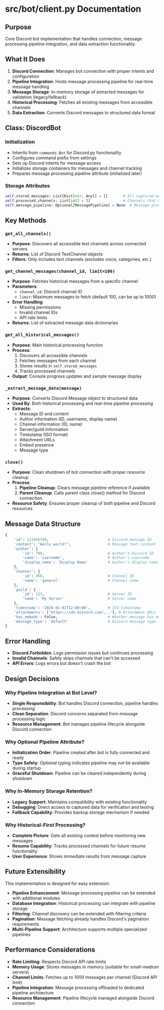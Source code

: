 # src/bot/client.py Documentation

## Purpose
Core Discord bot implementation that handles connection, message processing pipeline integration, and data extraction functionality.

## What It Does
1. **Discord Connection**: Manages bot connection with proper intents and configuration
2. **Pipeline Integration**: Hosts message processing pipeline for real-time message handling
3. **Message Storage**: In-memory storage of extracted messages for validation (legacy/fallback)
4. **Historical Processing**: Fetches all existing messages from accessible channels
5. **Data Extraction**: Converts Discord messages to structured data format

## Class: DiscordBot

### Initialization
- Inherits from `commands.Bot` for Discord.py functionality
- Configures command prefix from settings
- Sets up Discord intents for message access
- Initializes storage containers for messages and channel tracking
- Prepares message processing pipeline attribute (initialized later)

### Storage Attributes
```python
self.stored_messages: List[Dict[str, Any]] = []       # All captured messages (legacy/fallback)
self.processed_channels: List[int] = []               # Channels that have been indexed
self.message_pipeline: Optional[MessagePipeline] = None  # Message processing pipeline
```

## Key Methods

### `get_all_channels()`
- **Purpose**: Discovers all accessible text channels across connected servers
- **Returns**: List of Discord TextChannel objects
- **Filters**: Only includes text channels (excludes voice, categories, etc.)

### `get_channel_messages(channel_id, limit=100)`
- **Purpose**: Fetches historical messages from a specific channel
- **Parameters**: 
  - `channel_id`: Discord channel ID
  - `limit`: Maximum messages to fetch (default 100, can be up to 1000)
- **Error Handling**: 
  - Missing permissions
  - Invalid channel IDs
  - API rate limits
- **Returns**: List of extracted message data dictionaries

### `get_all_historical_messages()`
- **Purpose**: Main historical processing function
- **Process**:
  1. Discovers all accessible channels
  2. Fetches messages from each channel
  3. Stores results in `self.stored_messages`
  4. Tracks processed channels
- **Output**: Console progress updates and sample message display

### `_extract_message_data(message)`
- **Purpose**: Converts Discord Message object to structured data
- **Used By**: Both historical processing and real-time pipeline processing
- **Extracts**:
  - Message ID and content
  - Author information (ID, username, display name)
  - Channel information (ID, name)
  - Server/guild information
  - Timestamp (ISO format)
  - Attachment URLs
  - Embed presence
  - Message type

### `close()`
- **Purpose**: Clean shutdown of bot connection with proper resource cleanup
- **Process**:
  1. **Pipeline Cleanup**: Clears message pipeline reference if available
  2. **Parent Cleanup**: Calls parent class close() method for Discord connection
- **Resource Safety**: Ensures proper cleanup of both pipeline and Discord resources

## Message Data Structure
```python
{
    'id': 123456789,                           # Discord message ID
    'content': "Hello world!",                 # Message text content
    'author': {
        'id': 789,                             # Author's Discord ID
        'name': 'username',                    # Author's username
        'display_name': 'Display Name'         # Author's display name
    },
    'channel': {
        'id': 456,                             # Channel ID
        'name': 'general'                      # Channel name
    },
    'guild': {
        'id': 123,                             # Server ID
        'name': 'My Server'                    # Server name
    },
    'timestamp': '2024-01-01T12:00:00',        # ISO timestamp
    'attachments': ['https://cdn.discord.com/...'], # Attachment URLs
    'has_embeds': False,                       # Whether message has embeds
    'message_type': 'default'                  # Discord message type
}
```

## Error Handling
- **Discord.Forbidden**: Logs permission issues but continues processing
- **Invalid Channels**: Safely skips channels that can't be accessed
- **API Errors**: Logs errors but doesn't crash the bot

## Design Decisions

### Why Pipeline Integration at Bot Level?
- **Single Responsibility**: Bot handles Discord connection, pipeline handles processing
- **Clean Separation**: Discord concerns separated from message processing logic
- **Resource Management**: Bot manages pipeline lifecycle alongside Discord connection

### Why Optional Pipeline Attribute?
- **Initialization Order**: Pipeline created after bot is fully connected and ready
- **Type Safety**: Optional typing indicates pipeline may not be available during startup
- **Graceful Shutdown**: Pipeline can be cleared independently during shutdown

### Why In-Memory Storage Retention?
- **Legacy Support**: Maintains compatibility with existing functionality
- **Debugging**: Direct access to captured data for verification and testing
- **Fallback Capability**: Provides backup storage mechanism if needed

### Why Historical-First Processing?
- **Complete Picture**: Gets all existing context before monitoring new messages
- **Resume Capability**: Tracks processed channels for future resume functionality
- **User Experience**: Shows immediate results from message capture

## Future Extensibility
This implementation is designed for easy extension:
- **Pipeline Enhancement**: Message processing pipeline can be extended with additional modules
- **Database Integration**: Historical processing can integrate with pipeline storage
- **Filtering**: Channel discovery can be extended with filtering criteria
- **Pagination**: Message fetching already handles Discord's pagination requirements
- **Multi-Pipeline Support**: Architecture supports multiple specialized pipelines

## Performance Considerations
- **Rate Limiting**: Respects Discord API rate limits
- **Memory Usage**: Stores messages in memory (suitable for small-medium servers)
- **Channel Limits**: Fetches up to 1000 messages per channel (Discord API limit)
- **Pipeline Integration**: Message processing offloaded to dedicated pipeline architecture
- **Resource Management**: Pipeline lifecycle managed alongside Discord connection
